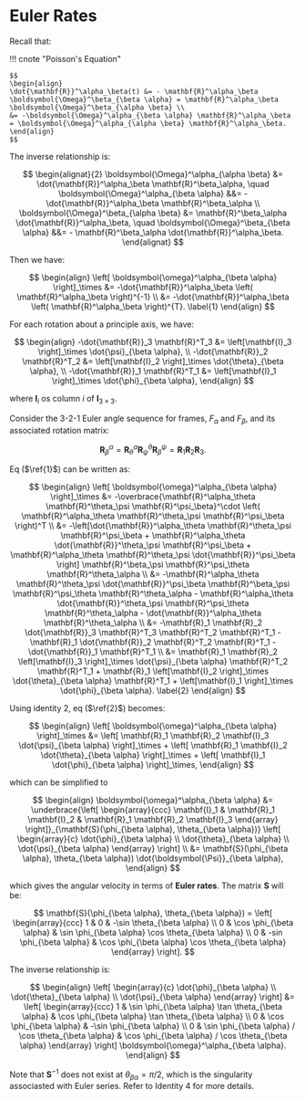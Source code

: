 # Euler Rates

Recall that:

!!! cnote "Poisson's Equation"

    $$
    \begin{align}
    \dot{\mathbf{R}}^\alpha_\beta(t) &= - \mathbf{R}^\alpha_\beta \boldsymbol{\Omega}^\beta_{\beta \alpha} = \mathbf{R}^\alpha_\beta \boldsymbol{\Omega}^\beta_{\alpha \beta} \\
    &= -\boldsymbol{\Omega}^\alpha_{\beta \alpha} \mathbf{R}^\alpha_\beta = \boldsymbol{\Omega}^\alpha_{\alpha \beta} \mathbf{R}^\alpha_\beta.
    \end{align}
    $$

The inverse relationship is:

$$
\begin{alignat}{2}
\boldsymbol{\Omega}^\alpha_{\alpha \beta} &= \dot{\mathbf{R}}^\alpha_\beta \mathbf{R}^\beta_\alpha, \quad \boldsymbol{\Omega}^\alpha_{\beta \alpha} &&= -\dot{\mathbf{R}}^\alpha_\beta \mathbf{R}^\beta_\alpha \\
\boldsymbol{\Omega}^\beta_{\alpha \beta} &= \mathbf{R}^\beta_\alpha \dot{\mathbf{R}}^\alpha_\beta, \quad \boldsymbol{\Omega}^\beta_{\beta \alpha} &&= - \mathbf{R}^\beta_\alpha \dot{\mathbf{R}}^\alpha_\beta.
\end{alignat}
$$

Then we have:

$$
\begin{align}
\left[ \boldsymbol{\omega}^\alpha_{\beta \alpha} \right]_\times
&= -\dot{\mathbf{R}}^\alpha_\beta \left( \mathbf{R}^\alpha_\beta \right)^{-1} \\
&= -\dot{\mathbf{R}}^\alpha_\beta \left( \mathbf{R}^\alpha_\beta \right)^{T}. \label{1}
\end{align}
$$

For each rotation about a principle axis, we have:

$$
\begin{align}
-\dot{\mathbf{R}}_3 \mathbf{R}^T_3 &= \left[\mathbf{I}_3 \right]_\times \dot{\psi}_{\beta \alpha}, \\
-\dot{\mathbf{R}}_2 \mathbf{R}^T_2 &= \left[\mathbf{I}_2 \right]_\times \dot{\theta}_{\beta \alpha}, \\
-\dot{\mathbf{R}}_1 \mathbf{R}^T_1 &= \left[\mathbf{I}_1 \right]_\times \dot{\phi}_{\beta \alpha},
\end{align}
$$

where $\mathbf{I}_i$ os column $i$ of $\mathbf{I}_{3 \times 3}$.

Consider the 3-2-1 Euler angle sequence for frames, $F_\alpha$ and $F_\beta$, and its associated rotation matrix:

$$
\mathbf{R}^\alpha_\beta = \mathbf{R}^\alpha_\theta \mathbf{R}^\theta_\psi \mathbf{R}^\psi_\beta = \mathbf{R}_1 \mathbf{R}_2 \mathbf{R}_3.
$$

Eq ($\ref{1}$) can be written as:

$$
\begin{align}
\left[ \boldsymbol{\omega}^\alpha_{\beta \alpha} \right]_\times &=
-\overbrace{\mathbf{R}^\alpha_\theta \mathbf{R}^\theta_\psi \mathbf{R}^\psi_\beta}^\cdot \left( \mathbf{R}^\alpha_\theta \mathbf{R}^\theta_\psi \mathbf{R}^\psi_\beta \right)^T \\
&= -\left[\dot{\mathbf{R}}^\alpha_\theta \mathbf{R}^\theta_\psi \mathbf{R}^\psi_\beta + \mathbf{R}^\alpha_\theta \dot{\mathbf{R}}^\theta_\psi \mathbf{R}^\psi_\beta + \mathbf{R}^\alpha_\theta \mathbf{R}^\theta_\psi \dot{\mathbf{R}}^\psi_\beta \right] \mathbf{R}^\beta_\psi \mathbf{R}^\psi_\theta \mathbf{R}^\theta_\alpha \\
&= -\mathbf{R}^\alpha_\theta \mathbf{R}^\theta_\psi \dot{\mathbf{R}}^\psi_\beta \mathbf{R}^\beta_\psi \mathbf{R}^\psi_\theta \mathbf{R}^\theta_\alpha -
\mathbf{R}^\alpha_\theta \dot{\mathbf{R}}^\theta_\psi \mathbf{R}^\psi_\theta \mathbf{R}^\theta_\alpha - \dot{\mathbf{R}}^\alpha_\theta \mathbf{R}^\theta_\alpha \\
&= -\mathbf{R}_1 \mathbf{R}_2 \dot{\mathbf{R}}_3 \mathbf{R}^T_3 \mathbf{R}^T_2 \mathbf{R}^T_1 - \mathbf{R}_1 \dot{\mathbf{R}}_2 \mathbf{R}^T_2 \mathbf{R}^T_1 - \dot{\mathbf{R}}_1 \mathbf{R}^T_1 \\
&= \mathbf{R}_1 \mathbf{R}_2 \left[\mathbf{I}_3 \right]_\times \dot{\psi}_{\beta \alpha} \mathbf{R}^T_2 \mathbf{R}^T_1 +
\mathbf{R}_1 \left[\mathbf{I}_2 \right]_\times \dot{\theta}_{\beta \alpha} \mathbf{R}^T_1 +
\left[\mathbf{I}_1 \right]_\times \dot{\phi}_{\beta \alpha}.
\label{2}
\end{align}
$$

Using identity 2, eq ($\ref{2}$) becomes:

$$
\begin{align}
\left[ \boldsymbol{\omega}^\alpha_{\beta \alpha} \right]_\times &=
\left[ \mathbf{R}_1 \mathbf{R}_2 \mathbf{I}_3 \dot{\psi}_{\beta \alpha} \right]_\times +
\left[ \mathbf{R}_1 \mathbf{I}_2 \dot{\theta}_{\beta \alpha} \right]_\times +
\left[ \mathbf{I}_1 \dot{\phi}_{\beta \alpha} \right]_\times,
\end{align}
$$

which can be simplified to

$$
\begin{align}
\boldsymbol{\omega}^\alpha_{\beta \alpha} &=
\underbrace{\left[
\begin{array}{ccc}
\mathbf{I}_1 & \mathbf{R}_1 \mathbf{I}_2 & \mathbf{R}_1 \mathbf{R}_2 \mathbf{I}_3
\end{array}
\right]}_{\mathbf{S}(\phi_{\beta \alpha}, \theta_{\beta \alpha})}
\left[
\begin{array}{c}
\dot{\phi}_{\beta \alpha} \\
\dot{\theta}_{\beta \alpha} \\
\dot{\psi}_{\beta \alpha}
\end{array}
\right] \\
&= \mathbf{S}(\phi_{\beta \alpha}, \theta_{\beta \alpha}) \dot{\boldsymbol{\Psi}}_{\beta \alpha},
\end{align}
$$

which gives the angular velocity in terms of **Euler rates**. The matrix $\mathbf{S}$ will be:

$$
\mathbf{S}(\phi_{\beta \alpha}, \theta_{\beta \alpha}) =
\left[
\begin{array}{ccc}
1 & 0 & -\sin \theta_{\beta \alpha} \\
0 & \cos \phi_{\beta \alpha} & \sin \phi_{\beta \alpha} \cos \theta_{\beta \alpha} \\
0 & -sin \phi_{\beta \alpha} & \cos \phi_{\beta \alpha} \cos \theta_{\beta \alpha}
\end{array}
\right].
$$

The inverse relationship is:

$$
\begin{align}
\left[
\begin{array}{c}
\dot{\phi}_{\beta \alpha} \\
\dot{\theta}_{\beta \alpha} \\
\dot{\psi}_{\beta \alpha}
\end{array}
\right] &=
\left[
\begin{array}{ccc}
1 & \sin \phi_{\beta \alpha} \tan \theta_{\beta \alpha} & \cos \phi_{\beta \alpha} \tan \theta_{\beta \alpha} \\
0 & \cos \phi_{\beta \alpha} & -\sin \phi_{\beta \alpha} \\
0 & \sin \phi_{\beta \alpha} / \cos \theta_{\beta \alpha} & \cos \phi_{\beta \alpha} / \cos \theta_{\beta \alpha}
\end{array}
\right] \boldsymbol{\omega}^\alpha_{\beta \alpha}.
\end{align}
$$

Note that $\mathbf{S}^{-1}$ does not exist at $\theta_{\beta \alpha} = \pi / 2$, which is the singularity associasted with Euler series. Refer to Identity 4 for more details.


